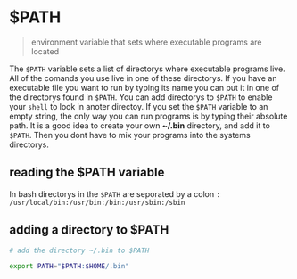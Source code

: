 # $PATH
> environment variable that sets where executable programs are located  

The `$PATH` variable sets a list of directorys where executable programs live. All of the comands you use live in one of these directorys. If you have an executable file you want to run by typing its name you can put it in one of the directorys found in `$PATH`. You can add directorys to `$PATH` to enable your `shell` to look in anoter directoy. If you set the `$PATH` variable to an empty string, the only way you can run programs is by typing their absolute path. It is a good idea to create your own **~/.bin** directory, and add it to `$PATH`. Then you dont have to mix your programs into the systems directorys.  

## reading the $PATH variable
In bash directorys in the `$PATH` are seporated by a colon `:`  
`/usr/local/bin:/usr/bin:/bin:/usr/sbin:/sbin `

## adding a directory to $PATH
``` sh
# add the directory ~/.bin to $PATH

export PATH="$PATH:$HOME/.bin"
```
